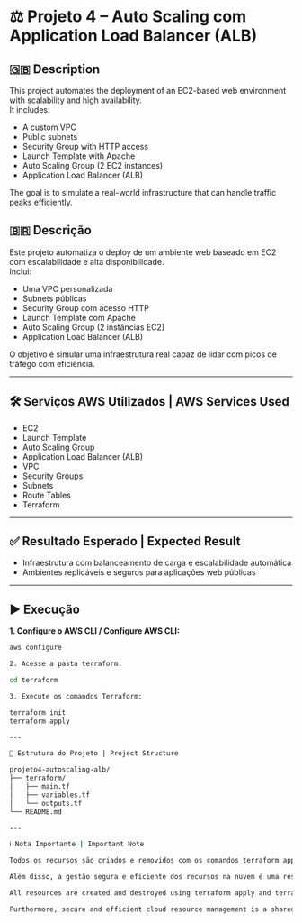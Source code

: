 # ⚖️ Projeto 4 – Auto Scaling com Application Load Balancer (ALB)

## 🇬🇧 Description  
This project automates the deployment of an EC2-based web environment with scalability and high availability.  
It includes:  
- A custom VPC  
- Public subnets  
- Security Group with HTTP access  
- Launch Template with Apache  
- Auto Scaling Group (2 EC2 instances)  
- Application Load Balancer (ALB)

The goal is to simulate a real-world infrastructure that can handle traffic peaks efficiently.

## 🇧🇷 Descrição  
Este projeto automatiza o deploy de um ambiente web baseado em EC2 com escalabilidade e alta disponibilidade.  
Inclui:  
- Uma VPC personalizada  
- Subnets públicas  
- Security Group com acesso HTTP  
- Launch Template com Apache  
- Auto Scaling Group (2 instâncias EC2)  
- Application Load Balancer (ALB)

O objetivo é simular uma infraestrutura real capaz de lidar com picos de tráfego com eficiência.

---

## 🛠️ Serviços AWS Utilizados | AWS Services Used  
- EC2  
- Launch Template  
- Auto Scaling Group  
- Application Load Balancer (ALB)  
- VPC  
- Security Groups  
- Subnets  
- Route Tables  
- Terraform

---

## ✅ Resultado Esperado | Expected Result  
- Infraestrutura com balanceamento de carga e escalabilidade automática  
- Ambientes replicáveis e seguros para aplicações web públicas

---

## ▶️ Execução

**1. Configure o AWS CLI / Configure AWS CLI:**  
```bash
aws configure

2. Acesse a pasta terraform:

cd terraform

3. Execute os comandos Terraform:

terraform init  
terraform apply

---

📁 Estrutura do Projeto | Project Structure

projeto4-autoscaling-alb/
├── terraform/
│   ├── main.tf
│   ├── variables.tf
│   └── outputs.tf
└── README.md

---

ℹ️ Nota Importante | Important Note

Todos os recursos são criados e removidos com os comandos terraform apply e terraform destroy, garantindo controle de custos e respeito aos limites do Free Tier da AWS.

Além disso, a gestão segura e eficiente dos recursos na nuvem é uma responsabilidade compartilhada com a AWS — cabendo ao usuário configurar, monitorar e manter suas aplicações com boas práticas.

All resources are created and destroyed using terraform apply and terraform destroy, ensuring cost control and adherence to AWS Free Tier limits.

Furthermore, secure and efficient cloud resource management is a shared responsibility with AWS — users are responsible for configuring, monitoring, and maintaining their workloads using best practices.